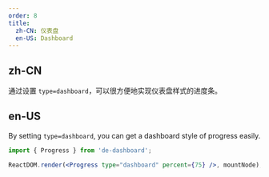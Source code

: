 ```yaml
---
order: 8
title:
  zh-CN: 仪表盘
  en-US: Dashboard
---
```


## zh-CN

通过设置 `type=dashboard`，可以很方便地实现仪表盘样式的进度条。

## en-US

By setting `type=dashboard`, you can get a dashboard style of progress easily.

````jsx
import { Progress } from 'de-dashboard';

ReactDOM.render(<Progress type="dashboard" percent={75} />, mountNode);
````
